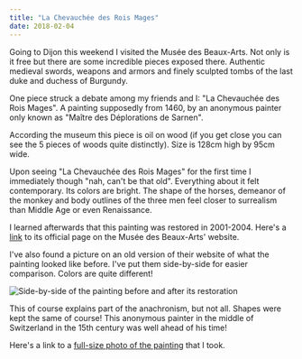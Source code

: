 ```yaml
---
title: "La Chevauchée des Rois Mages"
date: 2018-02-04
---
```


Going to Dijon this weekend I visited the Musée des Beaux-Arts. Not only is it
free but there are some incredible pieces exposed there. Authentic medieval
swords, weapons and armors and finely sculpted tombs of the last duke and
duchess of Burgundy.

One piece struck a debate among my friends and I: "La Chevauchée des Rois
Mages". A painting supposedly from 1460, by an anonymous painter only known as
"Maître des Déplorations de Sarnen".

According the museum this piece is oil on wood (if you get close you can see
the 5 pieces of woods quite distinctly). Size is 128cm high by 95cm wide.

Upon seeing "La Chevauchée des Rois Mages" for the first time I immediately
though "nah, can't be that old". Everything about it felt
contemporary. Its colors are bright. The shape of the horses, demeanor of the
monkey and body outlines of the three men feel closer to surrealism than Middle
Age or even Renaissance.

I learned afterwards that this painting was restored in 2001-2004. Here's a
[link](http://mba-collections.dijon.fr/ow4/mba/voir.xsp?id=00101-13567&qid=sdx_q1&n=3&e=)
to its official page on the Musée des Beaux-Arts' website.

I've also found a picture on an old version of their website of what the
painting looked like before. I've put them side-by-side for easier comparison.
Colors are quite different!

![Side-by-side of the painting before and after its restoration](/img/chevauchee_restoration.jpg)

This of course explains part of the anachronism, but not all. Shapes were kept
the same of course! This anonymous painter in the middle of Switzerland in the
15th century was well ahead of his time!

Here's a link to a [full-size photo of the painting](/img/chevauchee_full_size.jpg)
that I took.
